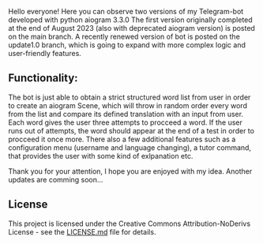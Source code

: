 Hello everyone!
Here you can observe two versions of my Telegram-bot developed with python aiogram 3.3.0
The first version originally completed at the end of August 2023 (also with deprecated aiogram version) is posted on the main branch.
A recently renewed version of bot is posted on the update1.0 branch, which is going to expand with more complex logic and user-friendly features.

## Functionality:
The bot is just able to obtain a strict structured word list from user in order to create an aiogram Scene, which will throw in random order every word from the list and compare its defined translation with an input from user.
Each word gives the user three attempts to procceed a word. If the user runs out of attempts, the word should appear at the end of a test in order to procceed it once more.
There also a few additional features such as a configuration menu (username and language changing), a tutor command, that provides the user with some kind of exlpanation etc.

Thank you for your attention, I hope you are enjoyed with my idea. 
Another updates are comming soon...

## License
This project is licensed under the Creative Commons Attribution-NoDerivs License - see the [LICENSE.md](LICENSE.md) file for details.
